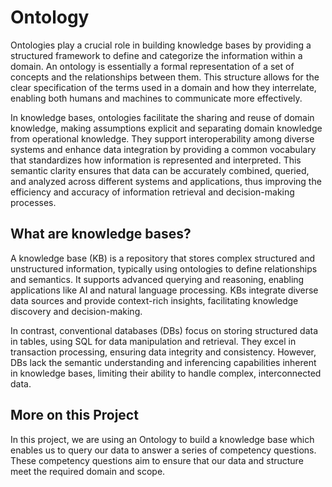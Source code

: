 # Ontology

Ontologies play a crucial role in building knowledge bases by providing a structured framework to define and categorize the information within a domain. 
An ontology is essentially a formal representation of a set of concepts and the relationships between them. 
This structure allows for the clear specification of the terms used in a domain and how they interrelate, enabling both humans and machines to communicate more effectively.

In knowledge bases, ontologies facilitate the sharing and reuse of domain knowledge, making assumptions explicit and separating domain knowledge from operational knowledge. 
They support interoperability among diverse systems and enhance data integration by providing a common vocabulary that standardizes how information is represented and interpreted. 
This semantic clarity ensures that data can be accurately combined, queried, and analyzed across different systems and applications, thus improving the efficiency and accuracy of information retrieval and decision-making processes​​​​.

## What are knowledge bases?

A knowledge base (KB) is a repository that stores complex structured and unstructured information, typically using ontologies to define relationships and semantics. 
It supports advanced querying and reasoning, enabling applications like AI and natural language processing. 
KBs integrate diverse data sources and provide context-rich insights, facilitating knowledge discovery and decision-making.

In contrast, conventional databases (DBs) focus on storing structured data in tables, using SQL for data manipulation and retrieval. 
They excel in transaction processing, ensuring data integrity and consistency. 
However, DBs lack the semantic understanding and inferencing capabilities inherent in knowledge bases, limiting their ability to handle complex, interconnected data.

## More on this Project

In this project, we are using an Ontology to build a knowledge base which enables us to query our data to answer a series of competency questions. 
These competency questions aim to ensure that our data and structure meet the required domain and scope.
